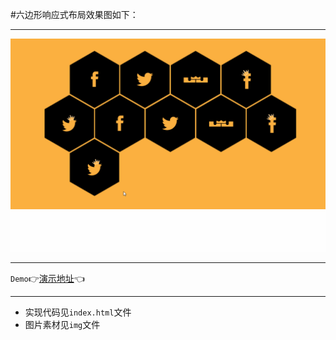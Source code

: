 #六边形响应式布局效果图如下：
***
![](img/hexagon.gif)
***
`Demo`:point_right:[演示地址](https://mxxumin.github.io/page-layout/hexagon-responsive-layout/index.html):point_left:
***

* 实现代码见`index.html`文件
* 图片素材见`img`文件